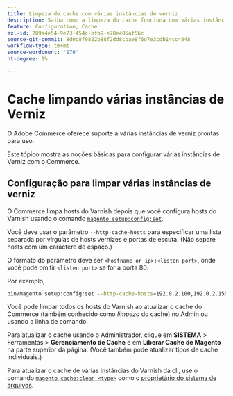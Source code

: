 ```yaml
---
title: Limpeza de cache com várias instâncias de verniz
description: Saiba como a limpeza do cache funciona com várias instâncias de Verniz.
feature: Configuration, Cache
exl-id: 289a4e54-9e73-454c-bfb9-e78e405af56c
source-git-commit: 8d0d8f9822b88f2dd8cbae8f6d7e3cdb14cc4848
workflow-type: tm+mt
source-wordcount: '176'
ht-degree: 1%

---
```


# Cache limpando várias instâncias de Verniz

O Adobe Commerce oferece suporte a várias instâncias de verniz prontas para uso.

Este tópico mostra as noções básicas para configurar várias instâncias de Verniz com o Commerce.

## Configuração para limpar várias instâncias de verniz

O Commerce limpa hosts do Varnish depois que você configura hosts do Varnish usando o comando [`magento setup:config:set`](../../installation/tutorials/deployment.md).

Você deve usar o parâmetro `--http-cache-hosts` para especificar uma lista separada por vírgulas de hosts vernizes e portas de escuta. (Não separe hosts com um caractere de espaço.)

O formato do parâmetro deve ser `<hostname or ip>:<listen port>`, onde você pode omitir `<listen port>` se for a porta 80.

Por exemplo,

```bash
bin/magento setup:config:set --http-cache-hosts=192.0.2.100,192.0.2.155:8080
```

Você pode limpar todos os hosts do Varnish ao atualizar o cache do Commerce (também conhecido como _limpeza_ do cache) no Admin ou usando a linha de comando.

Para atualizar o cache usando o Administrador, clique em **SISTEMA** > Ferramentas > **Gerenciamento de Cache** e em **Liberar Cache de Magento** na parte superior da página. (Você também pode atualizar tipos de cache individuais.)

Para atualizar o cache de várias instâncias do Varnish da cli, use o comando [`magento cache:clean <type>`](../cli/manage-cache.md#clean-and-flush-cache-types) como o [proprietário do sistema de arquivos](../../installation/prerequisites/file-system/overview.md).
